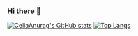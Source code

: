 ### Hi there 👋

[![CeliaAnurag's GitHub stats](https://github-readme-stats.vercel.app/api?username=celiaxiao)](https://github.com/anuraghazra/github-readme-stats)
[![Top Langs](https://github-readme-stats.vercel.app/api/top-langs/?username=celiaxiao)](https://github.com/anuraghazra/github-readme-stats)

<!--
**celiaxiao/celiaxiao** is a ✨ _special_ ✨ repository because its `README.md` (this file) appears on your GitHub profile.

Here are some ideas to get you started:

- 🔭 I’m currently working on ...
- 🌱 I’m currently learning ...
- 👯 I’m looking to collaborate on ...
- 🤔 I’m looking for help with ...
- 💬 Ask me about ...
- 📫 How to reach me: ...
- 😄 Pronouns: ...
- ⚡ Fun fact: ...
-->
